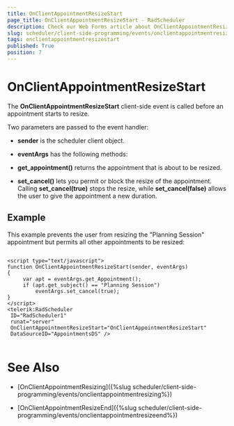 ```yaml
---
title: OnClientAppointmentResizeStart
page_title: OnClientAppointmentResizeStart - RadScheduler
description: Check our Web Forms article about OnClientAppointmentResizeStart.
slug: scheduler/client-side-programming/events/onclientappointmentresizestart
tags: onclientappointmentresizestart
published: True
position: 7
---
```


# OnClientAppointmentResizeStart



The **OnClientAppointmentResizeStart** client-side event is called before an appointment starts to resize.

Two parameters are passed to the event handler:

* **sender** is the scheduler client object.

* **eventArgs** has the following methods:

* **get_appointment()** returns the appointment that is about to be resized.

* **set_cancel()** lets you permit or block the resize of the appointment. Calling **set_cancel(true)** stops the resize, while **set_cancel(false)** allows the user to give the appointment a new duration.

## Example

This example prevents the user from resizing the "Planning Session" appointment but permits all other appointments to be resized:

````ASPNET
	
<script type="text/javascript">   
function OnClientAppointmentResizeStart(sender, eventArgs)
{
	 var apt = eventArgs.get_Appointment();
	 if (apt.get_subject() == "Planning Session")
		 eventArgs.set_cancel(true);
}
</script>
<telerik:RadScheduler
 ID="RadScheduler1"
 runat="server"  
 OnClientAppointmentResizeStart="OnClientAppointmentResizeStart"
 DataSourceID="AppointmentsDS" /> 
			
````



# See Also

 * [OnClientAppointmentResizing]({%slug scheduler/client-side-programming/events/onclientappointmentresizing%})

 * [OnClientAppointmentResizeEnd]({%slug scheduler/client-side-programming/events/onclientappointmentresizeend%})
